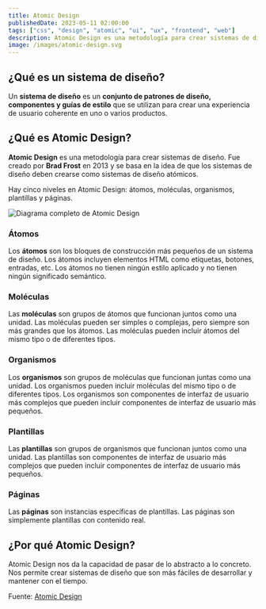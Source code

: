 ```yaml
---
title: Atomic Design
publishedDate: 2023-05-11 02:00:00
tags: ["css", "design", "atomic", "ui", "ux", "frontend", "web"]
description: Atomic Design es una metodología para crear sistemas de diseño. En este artículo se explica cómo funciona y cómo implementarlo.
image: /images/atomic-design.svg
---
```


## ¿Qué es un sistema de diseño?

Un **sistema de diseño** es un **conjunto de patrones de diseño, componentes y guías
de estilo** que se utilizan para crear una experiencia de usuario coherente en
uno o varios productos.

## ¿Qué es Atomic Design?

**Atomic Design** es una metodología para crear sistemas de diseño. Fue creado por
**Brad Frost** en 2013 y se basa en la idea de que los sistemas de diseño deben
crearse como sistemas de diseño atómicos.

Hay cinco niveles en Atomic Design: átomos, moléculas, organismos, plantillas y
páginas.

![Diagrama completo de Atomic Design](/images/atomic-design-process.png)

### Átomos

Los **átomos** son los bloques de construcción más pequeños de un sistema de
diseño. Los átomos incluyen elementos HTML como etiquetas, botones, entradas,
etc. Los átomos no tienen ningún estilo aplicado y no tienen ningún significado
semántico.

### Moléculas

Las **moléculas** son grupos de átomos que funcionan juntos como una unidad. Las
moléculas pueden ser simples o complejas, pero siempre son más grandes que los
átomos. Las moléculas pueden incluir átomos del mismo tipo o de diferentes
tipos.

### Organismos

Los **organismos** son grupos de moléculas que funcionan juntas como una unidad.
Los organismos pueden incluir moléculas del mismo tipo o de diferentes tipos.
Los organismos son componentes de interfaz de usuario más complejos que pueden
incluir componentes de interfaz de usuario más pequeños.

### Plantillas

Las **plantillas** son grupos de organismos que funcionan juntos como una unidad.
Las plantillas son componentes de interfaz de usuario más complejos que pueden
incluir componentes de interfaz de usuario más pequeños.

### Páginas

Las **páginas** son instancias específicas de plantillas. Las páginas son
simplemente plantillas con contenido real.

## ¿Por qué Atomic Design?

Atomic Design nos da la capacidad de pasar de lo abstracto a lo concreto. Nos
permite crear sistemas de diseño que son más fáciles de desarrollar y mantener
con el tiempo.

Fuente: [Atomic Design](https://atomicdesign.bradfrost.com/table-of-contents/)